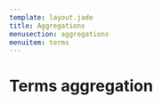 ```yaml
---
template: layout.jade
title: Aggregations
menusection: aggregations
menuitem: terms
---
```



# Terms aggregation
